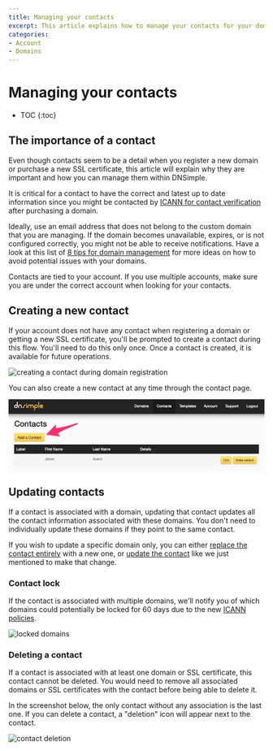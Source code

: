 ```yaml
---
title: Managing your contacts
excerpt: This article explains how to manage your contacts for your domains and SSL certificates.
categories:
- Account
- Domains
---
```


# Managing your contacts

* TOC
{:toc}

## The importance of a contact

Even though contacts seem to be a detail when you register a new domain or purchase a new SSL certificate, this article will explain why they are important and how you can manage them within DNSimple.

It is critical for a contact to have the correct and latest up to date information since you might be contacted by [ICANN for contact verification](/articles/icann-domain-validation/) after purchasing a domain.

Ideally, use an email address that does not belong to the custom domain that you are managing. If the domain becomes unavailable, expires, or is not configured correctly, you might not be able to receive notifications. Have a look at this list of [8 tips for domain management](https://blog.dnsimple.com/2017/05/domain-management-tips/) for more ideas on how to avoid potential issues with your domains.

Contacts are tied to your account. If you use multiple accounts, make sure you are under the correct account when looking for your contacts.

## Creating a new contact

If your account does not have any contact when registering a domain or getting a new SSL certificate, you'll be prompted to create a contact during this flow. You'll need to do this only once. Once a contact is created, it is available for future operations.

![creating a contact during domain registration](/files/contact-creation.png)

You can also create a new contact at any time through the contact page.

![creating a new contact](/files/change-contact-1.jpg)

## Updating contacts

If a contact is associated with a domain, updating that contact updates all the contact information associated with these domains. You don't need to individually update these domains if they point to the same contact.

If you wish to update a specific domain only, you can either [replace the contact entirely](/article/changing-domain-contact/#replacing-a-domain-contact) with a new one, or [update the contact](/articles/changing-domain-contact/#updating-a-domain-contact) like we just mentioned to make that change.

### Contact lock

If the contact is associated with multiple domains, we'll notify you of which domains could potentially be locked for 60 days due to the new [ICANN policies](/articles/icann-60-day-lock-registrant-change/).

![locked domains](/files/contact-lock.png)

### Deleting a contact

If a contact is associated with at least one domain or SSL certificate, this contact cannot be deleted. You would need to remove all associated domains or SSL certificates with the contact before being able to delete it.

In the screenshot below, the only contact without any association is the last one. If you can delete a contact, a "deletion" icon will appear next to the contact.

![contact deletion](/files/contact-delete.png)

